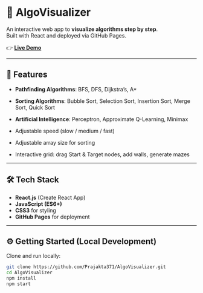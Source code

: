 # 🔢 AlgoVisualizer

An interactive web app to **visualize algorithms step by step**.  
Built with React and deployed via GitHub Pages.

👉 **[Live Demo](https://prajakta371.github.io/AlgoVisualizer/)**  

---

## 🚀 Features
- **Pathfinding Algorithms**: BFS, DFS, Dijkstra’s, A*  
- **Sorting Algorithms**: Bubble Sort, Selection Sort, Insertion Sort, Merge Sort, Quick Sort  
- **Artificial Intelligence**: Perceptron, Approximate Q-Learning, Minimax
  
- Adjustable speed (slow / medium / fast)  
- Adjustable array size for sorting  
- Interactive grid: drag Start & Target nodes, add walls, generate mazes  

---

## 🛠️ Tech Stack
- **React.js** (Create React App)  
- **JavaScript (ES6+)**  
- **CSS3** for styling  
- **GitHub Pages** for deployment  

---

## ⚙️ Getting Started (Local Development)

Clone and run locally:

```bash
git clone https://github.com/Prajakta371/AlgoVisualizer.git
cd AlgoVisualizer
npm install
npm start




